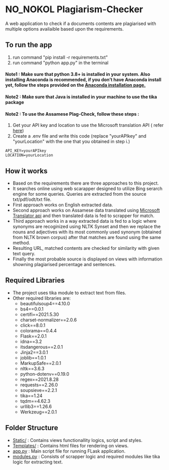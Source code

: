 # NO_NOKOL Plagiarism-Checker

A web application to check if a documents contents are plagiarised with multiple options availaible based upon the requirements.

## To run the app

1. run command "pip install -r requirements.txt"
2. run command "python app.py" in the terminal

#### Note1 : Make sure that python 3.8+ is installed in your system. Also installing Anaconda is recommended, if you don’t have Anaconda install yet, follow the steps provided on the [Anaconda installation page.](https://docs.anaconda.com/anaconda/install/windows/)

#### Note2 : Make sure that Java is installed in your machine to use the tika package

#### Note2 : To use the Assamese Plag-Check, follow these steps :

1. Get your API key and location to use the Microsoft translation API ( refer [here](https://azure.microsoft.com/en-in/services/cognitive-services/translator/))
2. Create a .env file and write this code (replace "yourAPIkey" and "yourLocation" with the one that you obtained in step i.)

```
API_KEY=yourAPIkey
LOCATION=yourLocation
```

## How it works

- Based on the requirements there are three approaches to this project.
- It searches online using web scarapper designed to utilize Bing serarch engine for some queries. Queries are extracted from the source txt/pdf/odt/txt file.
- First approach works on English extracted data.
- Second approach works on Assamese data translated using [Microsoft Translator api](https://docs.microsoft.com/en-us/azure/cognitive-services/translator/quickstart-translator?tabs=python#translate-text) and then translated data is fed to scrapper for match.
- Third approach works in a way extracted data is fed to a logic where synonyms are recoginized using NLTK Synset and then we replace the nouns and adjectives with its most commonly used synonym (obtained from NLTK brown corpus) after that matches are found using the same method.
- Resulting URL, matched contents are checked for similarity with given text query.
- Finally the most probable source is displayed on views with information showning plagiarised percentage and sentences.

## Required Libraries

- The project uses tika module to extract text from files.
- Other required libraries are:
  - beautifulsoup4==4.10.0
  - bs4==0.0.1
  - certifi==2021.5.30
  - charset-normalizer==2.0.6
  - click==8.0.1
  - colorama==0.4.4
  - Flask==2.0.1
  - idna==3.2
  - itsdangerous==2.0.1
  - Jinja2==3.0.1
  - joblib==1.0.1
  - MarkupSafe==2.0.1
  - nltk==3.6.3
  - python-dotenv==0.19.0
  - regex==2021.8.28
  - requests==2.26.0
  - soupsieve==2.2.1
  - tika==1.24
  - tqdm==4.62.3
  - urllib3==1.26.6
  - Werkzeug==2.0.1

## Folder Structure

- [Static/](https://github.com/Reckon77/no_nokol/tree/main/static) : Contains views functionallity logics, script and styles.
- [Templates/](https://github.com/Reckon77/no_nokol/tree/main/templates) : Contains html files for rendering on views.
- [app.py](https://github.com/Reckon77/no_nokol/blob/main/app.py) : Main script file for running FLask application.
- [modules.py](https://github.com/Reckon77/no_nokol/blob/main/modules.py) : Consists of scrapper logic and required modules like tika logic for extracting text.

